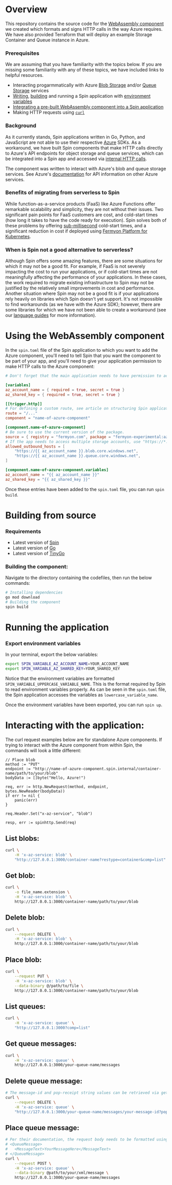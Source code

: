 # Overview

This repository contains the source code for the [WebAssembly component](https://github.com/orgs/fermyon/packages/container/package/wasm-pkg%2Ffermyon-experimental%2Fazure-client) we created which formats and signs HTTP calls in the way Azure requires. We have also provided Terraform that will deploy an example Storage Container and Queue instance in Azure.

### Prerequisites

We are assuming that you have familiarity with the topics below. If you are missing some familiarity with any of these topics, we have included links to helpful resources. 

- Interacting progarmmatically with Azure [Blob Storage](https://learn.microsoft.com/en-us/azure/storage/blobs/) and/or [Queue Storage](https://learn.microsoft.com/en-us/azure/storage/queues/) services
- [Writing](https://developer.fermyon.com/spin/v2/writing-apps), [building](https://developer.fermyon.com/spin/v2/build) and running a Spin application with [environment variables](https://developer.fermyon.com/spin/v2/writing-apps#adding-environment-variables-to-components)
- [Integrating a pre-built WebAssembly component into a Spin application](https://developer.fermyon.com/spin/v2/spin-application-structure)
- Making HTTP requests using [`curl`](https://curl.se/docs/tutorial.html)

### Background

As it currently stands, Spin applications written in Go, Python, and JavaScript are not able to use their respective [Azure](https://github.com/fermyon/spin/issues/2623) SDKs. As a workaround, we have built Spin components that make HTTP calls directly to Azure's API endpoints for object storage and queue services, which can be integrated into a Spin app and accessed via [internal HTTP calls](https://developer.fermyon.com/spin/v2/http-outbound#local-service-chaining).

The component was written to interact with Azure's blob and queue storage services. See Azure's [documentation](https://learn.microsoft.com/en-us/rest/api/azure/) for API information on other Azure services. 

### Benefits of migrating from serverless to Spin

While function-as-a-service products (FaaS) like Azure Functions offer remarkable scalability and simplicity, they are not without their issues. Two significant pain points for FaaS customers are cost, and cold-start times (how long it takes to have the code ready for execution). Spin solves both of these problems by offering [sub-millisecond](https://www.fermyon.com/serverless-guide/speed-and-execution-time) cold-start times, and a significant reduction in cost if deployed using [Fermyon Platform for Kubernetes](https://www.fermyon.com/platform).

### When is Spin not a good alternative to serverless?

Although Spin offers some amazing features, there are some situations for which it may not be a good fit. For example, if FaaS is not severely impacting the cost to run your applications, or if cold-start times are not meaningfully affecting the performance of your applications. In these cases, the work required to migrate existing infrastructure to Spin may not be justified by the relatively small improvements in cost and performance. Another situation where Spin may not be a good fit is if your applications rely heavily on libraries which Spin doesn't yet support. It's not impossible to find workarounds (as we have with the Azure SDK); however, there are some libraries for which we have not been able to create a workaround (see our [language guides](https://developer.fermyon.com/spin/v2/language-support-overview) for more information).

# Using the WebAssembly component

In the `spin.toml` file of the Spin application to which you want to add the Azure component, you'll need to tell Spin that you want the component to be part of your app, and you'll need to give your application permission to make HTTP calls to the Azure component:

```toml
# Don't forget that the main application needs to have permission to access the Azure client component, so don't forget to add either 'http://localhost:3000' or 'http://name-of-azure-component.spin.internal' as an allowed outbound host (see https://developer.fermyon.com/spin/v2/http-outbound#local-service-chaining for more details)

[variables]
az_account_name = { required = true, secret = true }
az_shared_key = { required = true, secret = true }

[[trigger.http]]
# For defining a custom route, see article on structuring Spin applications: https://developer.fermyon.com/spin/v2/spin-application-structure
route = "/..."
component = "name-of-azure-component"

[component.name-of-azure-component]
# Be sure to use the current version of the package. 
source = { registry = "fermyon.com", package = "fermyon-experimental:azure-client", version = " 0.1.0" }
# If the app needs to access multiple storage accounts, use "https://*.{{blob|queue}}.core.windows.net"
allowed_outbound_hosts = [
    "https://{{ az_account_name }}.blob.core.windows.net", 
    "https://{{ az_account_name }}.queue.core.windows.net",
]

[component.name-of-azure-component.variables]
az_account_name = "{{ az_account_name }}"
az_shared_key = "{{ az_shared_key }}"
```

Once these entries have been added to the `spin.toml` file, you can run `spin build`.

# Building from source

### Requirements

- Latest version of [Spin](https://developer.fermyon.com/spin/v2/install)
- Latest version of [Go](https://go.dev/doc/install)
- Latest version of [TinyGo](https://tinygo.org/getting-started/install/)


### Building the component:

Navigate to the directory containing the codefiles, then run the below commands:

```bash
# Installing dependencies
go mod download
# Building the component
spin build
```

# Running the application

### Export environment variables

In your terminal, export the below variables:

```bash
export SPIN_VARIABLE_AZ_ACCOUNT_NAME=YOUR_ACCOUNT_NAME
export SPIN_VARIABLE_AZ_SHARED_KEY=YOUR_SHARED_KEY
```

Notice that the environment variables are formatted `SPIN_VARIABLE_UPPERCASE_VARIABLE_NAME`. This is the format required by Spin to read environment variables properly. As can be seen in the `spin.toml` file, the Spin application accesses the variables as `lowercase_variable_name`. 

Once the environment variables have been exported, you can run `spin up`.

# Interacting with the application:

The curl request examples below are for standalone Azure components. If trying to interact with the Azure component from within Spin, the commands will look a little different:

```golang
// Place blob
method := "PUT"
endpoint := "http://name-of-azure-component.spin.internal/container-name/path/to/your/blob"
bodyData := []byte("Hello, Azure!")

req, err := http.NewRequest(method, endpoint, bytes.NewReader(bodyData))
if err != nil {
    panic(err)
}

req.Header.Set("x-az-service", "blob")

resp, err := spinhttp.Send(req)
```

## List blobs:

```bash
curl \
    -H 'x-az-service: blob' \
    "http://127.0.0.1:3000/container-name?restype=container&comp=list"
```

## Get blob:

```bash
curl \
    -o file_name.extension \
    -H 'x-az-service: blob' \
    http://127.0.0.1:3000/container-name/path/to/your/blob
```

## Delete blob:

```bash
curl \
    --request DELETE \
    -H 'x-az-service: blob' \
    http://127.0.0.1:3000/container-name/path/to/your/blob
```

## Place blob:

```bash
curl \
    --request PUT \
    -H 'x-az-service: blob' \
    --data-binary @/path/to/file \
    http://127.0.0.1:3000/container-name/path/to/your/blob
```

## List queues:

```bash
curl \
    -H 'x-az-service: queue' \
    "http://127.0.0.1:3000?comp=list"
```
## Get queue messages:

```bash
curl \
    -H 'x-az-service: queue' \
    http://127.0.0.1:3000/your-queue-name/messages
```

## Delete queue message:

```bash
# The message-id and pop-receipt string values can be retrieved via getting messages from the queue.
curl \
    --request DELETE \
    -H 'x-az-service: queue' \
    "http://127.0.0.1:3000/your-queue-name/messages/your-message-id?popreceipt=your-pop-receipt-value"
```

## Place queue message: 

```bash
# Per their documentation, the request body needs to be formatted using the XML as follows:
# <QueueMessage>
#   <MessageText>YourMessageHere</MessageText>
# </QueueMessage>
curl \
    --request POST \
    -H 'x-az-service: queue' \
    --data-binary @path/to/your/xml/message \
    http://127.0.0.1:3000/your-queue-name/messages
```